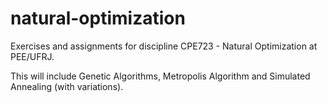 # natural-optimization
Exercises and assignments for discipline CPE723 - Natural Optimization at PEE/UFRJ.

This will include Genetic Algorithms, Metropolis Algorithm and Simulated Annealing (with variations).
